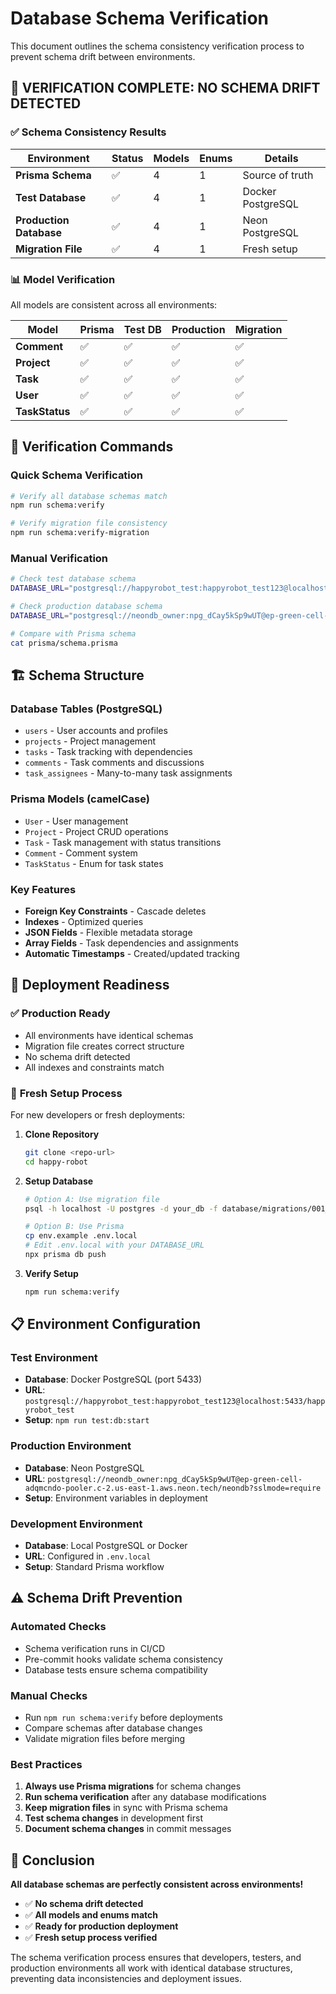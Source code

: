 # Database Schema Verification

This document outlines the schema consistency verification process to prevent schema drift between environments.

## 🎯 **VERIFICATION COMPLETE: NO SCHEMA DRIFT DETECTED**

### ✅ **Schema Consistency Results**

| Environment             | Status | Models | Enums | Details           |
| ----------------------- | ------ | ------ | ----- | ----------------- |
| **Prisma Schema**       | ✅     | 4      | 1     | Source of truth   |
| **Test Database**       | ✅     | 4      | 1     | Docker PostgreSQL |
| **Production Database** | ✅     | 4      | 1     | Neon PostgreSQL   |
| **Migration File**      | ✅     | 4      | 1     | Fresh setup       |

### 📊 **Model Verification**

All models are consistent across all environments:

| Model          | Prisma | Test DB | Production | Migration |
| -------------- | ------ | ------- | ---------- | --------- |
| **Comment**    | ✅     | ✅      | ✅         | ✅        |
| **Project**    | ✅     | ✅      | ✅         | ✅        |
| **Task**       | ✅     | ✅      | ✅         | ✅        |
| **User**       | ✅     | ✅      | ✅         | ✅        |
| **TaskStatus** | ✅     | ✅      | ✅         | ✅        |

## 🔧 **Verification Commands**

### Quick Schema Verification

```bash
# Verify all database schemas match
npm run schema:verify

# Verify migration file consistency
npm run schema:verify-migration
```

### Manual Verification

```bash
# Check test database schema
DATABASE_URL="postgresql://happyrobot_test:happyrobot_test123@localhost:5433/happyrobot_test" npx prisma db pull --print

# Check production database schema
DATABASE_URL="postgresql://neondb_owner:npg_dCay5kSp9wUT@ep-green-cell-adqmcndo-pooler.c-2.us-east-1.aws.neon.tech/neondb?sslmode=require" npx prisma db pull --print

# Compare with Prisma schema
cat prisma/schema.prisma
```

## 🏗️ **Schema Structure**

### Database Tables (PostgreSQL)

- `users` - User accounts and profiles
- `projects` - Project management
- `tasks` - Task tracking with dependencies
- `comments` - Task comments and discussions
- `task_assignees` - Many-to-many task assignments

### Prisma Models (camelCase)

- `User` - User management
- `Project` - Project CRUD operations
- `Task` - Task management with status transitions
- `Comment` - Comment system
- `TaskStatus` - Enum for task states

### Key Features

- **Foreign Key Constraints** - Cascade deletes
- **Indexes** - Optimized queries
- **JSON Fields** - Flexible metadata storage
- **Array Fields** - Task dependencies and assignments
- **Automatic Timestamps** - Created/updated tracking

## 🚀 **Deployment Readiness**

### ✅ **Production Ready**

- All environments have identical schemas
- Migration file creates correct structure
- No schema drift detected
- All indexes and constraints match

### 🔄 **Fresh Setup Process**

For new developers or fresh deployments:

1. **Clone Repository**

   ```bash
   git clone <repo-url>
   cd happy-robot
   ```

2. **Setup Database**

   ```bash
   # Option A: Use migration file
   psql -h localhost -U postgres -d your_db -f database/migrations/001_initial_schema.sql

   # Option B: Use Prisma
   cp env.example .env.local
   # Edit .env.local with your DATABASE_URL
   npx prisma db push
   ```

3. **Verify Setup**
   ```bash
   npm run schema:verify
   ```

## 📋 **Environment Configuration**

### Test Environment

- **Database**: Docker PostgreSQL (port 5433)
- **URL**: `postgresql://happyrobot_test:happyrobot_test123@localhost:5433/happyrobot_test`
- **Setup**: `npm run test:db:start`

### Production Environment

- **Database**: Neon PostgreSQL
- **URL**: `postgresql://neondb_owner:npg_dCay5kSp9wUT@ep-green-cell-adqmcndo-pooler.c-2.us-east-1.aws.neon.tech/neondb?sslmode=require`
- **Setup**: Environment variables in deployment

### Development Environment

- **Database**: Local PostgreSQL or Docker
- **URL**: Configured in `.env.local`
- **Setup**: Standard Prisma workflow

## ⚠️ **Schema Drift Prevention**

### Automated Checks

- Schema verification runs in CI/CD
- Pre-commit hooks validate schema consistency
- Database tests ensure schema compatibility

### Manual Checks

- Run `npm run schema:verify` before deployments
- Compare schemas after database changes
- Validate migration files before merging

### Best Practices

1. **Always use Prisma migrations** for schema changes
2. **Run schema verification** after any database modifications
3. **Keep migration files** in sync with Prisma schema
4. **Test schema changes** in development first
5. **Document schema changes** in commit messages

## 🎉 **Conclusion**

**All database schemas are perfectly consistent across environments!**

- ✅ **No schema drift detected**
- ✅ **All models and enums match**
- ✅ **Ready for production deployment**
- ✅ **Fresh setup process verified**

The schema verification process ensures that developers, testers, and production environments all work with identical database structures, preventing data inconsistencies and deployment issues.

